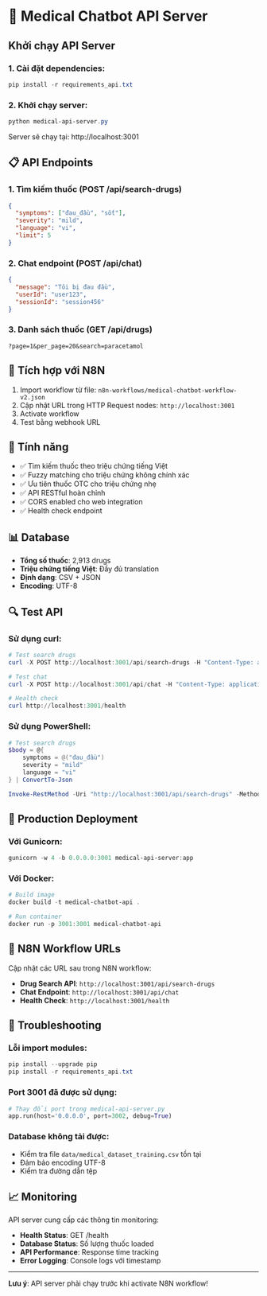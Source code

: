 # 🚀 Medical Chatbot API Server

## Khởi chạy API Server

### 1. Cài đặt dependencies:
```powershell
pip install -r requirements_api.txt
```

### 2. Khởi chạy server:
```powershell
python medical-api-server.py
```

Server sẽ chạy tại: http://localhost:3001

## 📋 API Endpoints

### 1. Tìm kiếm thuốc (POST /api/search-drugs)
```json
{
  "symptoms": ["đau_đầu", "sốt"],
  "severity": "mild",
  "language": "vi",
  "limit": 5
}
```

### 2. Chat endpoint (POST /api/chat)
```json
{
  "message": "Tôi bị đau đầu",
  "userId": "user123",
  "sessionId": "session456"
}
```

### 3. Danh sách thuốc (GET /api/drugs)
```
?page=1&per_page=20&search=paracetamol
```

## 🔧 Tích hợp với N8N

1. Import workflow từ file: `n8n-workflows/medical-chatbot-workflow-v2.json`
2. Cập nhật URL trong HTTP Request nodes: `http://localhost:3001`
3. Activate workflow
4. Test bằng webhook URL

## 🏥 Tính năng

- ✅ Tìm kiếm thuốc theo triệu chứng tiếng Việt
- ✅ Fuzzy matching cho triệu chứng không chính xác
- ✅ Ưu tiên thuốc OTC cho triệu chứng nhẹ
- ✅ API RESTful hoàn chỉnh
- ✅ CORS enabled cho web integration
- ✅ Health check endpoint

## 📊 Database

- **Tổng số thuốc**: 2,913 drugs
- **Triệu chứng tiếng Việt**: Đầy đủ translation
- **Định dạng**: CSV + JSON
- **Encoding**: UTF-8

## 🔍 Test API

### Sử dụng curl:
```powershell
# Test search drugs
curl -X POST http://localhost:3001/api/search-drugs -H "Content-Type: application/json" -d '{\"symptoms\": [\"đau_đầu\"], \"severity\": \"mild\"}'

# Test chat
curl -X POST http://localhost:3001/api/chat -H "Content-Type: application/json" -d '{\"message\": \"Tôi bị đau đầu\"}'

# Health check
curl http://localhost:3001/health
```

### Sử dụng PowerShell:
```powershell
# Test search drugs
$body = @{
    symptoms = @("đau_đầu")
    severity = "mild"
    language = "vi"
} | ConvertTo-Json

Invoke-RestMethod -Uri "http://localhost:3001/api/search-drugs" -Method POST -Body $body -ContentType "application/json"
```

## 🎯 Production Deployment

### Với Gunicorn:
```powershell
gunicorn -w 4 -b 0.0.0.0:3001 medical-api-server:app
```

### Với Docker:
```powershell
# Build image
docker build -t medical-chatbot-api .

# Run container
docker run -p 3001:3001 medical-chatbot-api
```

## 🔗 N8N Workflow URLs

Cập nhật các URL sau trong N8N workflow:

- **Drug Search API**: `http://localhost:3001/api/search-drugs`
- **Chat Endpoint**: `http://localhost:3001/api/chat`
- **Health Check**: `http://localhost:3001/health`

## 🚨 Troubleshooting

### Lỗi import modules:
```powershell
pip install --upgrade pip
pip install -r requirements_api.txt
```

### Port 3001 đã được sử dụng:
```python
# Thay đổi port trong medical-api-server.py
app.run(host='0.0.0.0', port=3002, debug=True)
```

### Database không tải được:
- Kiểm tra file `data/medical_dataset_training.csv` tồn tại
- Đảm bảo encoding UTF-8
- Kiểm tra đường dẫn tệp

## 📈 Monitoring

API server cung cấp các thông tin monitoring:

- **Health Status**: GET /health
- **Database Status**: Số lượng thuốc loaded
- **API Performance**: Response time tracking
- **Error Logging**: Console logs với timestamp

---

**Lưu ý**: API server phải chạy trước khi activate N8N workflow!